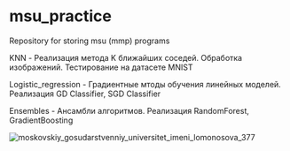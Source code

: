 # msu_practice
Repository for storing msu (mmp) programs

KNN - Реализация метода K ближайших соседей. Обработка изображений. Тестирование на датасете MNIST

Logistic_regression - Градиентные мтоды обучения линейных моделей. Реализация GD Classifier, SGD Classifier

Ensembles - Ансамбли алгоритмов. Реализация RandomForest, GradientBoosting

![moskovskiy_gosudarstvenniy_universitet_imeni_lomonosova_377](https://user-images.githubusercontent.com/48769852/230746576-af9449a7-7e1a-4a34-9851-7695c8e931a9.jpg)
